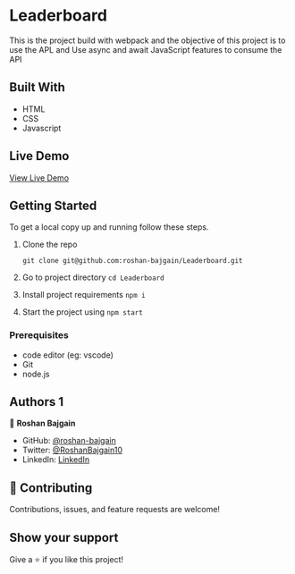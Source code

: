 # Leaderboard

This is the project build with webpack and the objective of this project is to use the APL and Use async and await JavaScript features to consume the API


## Built With

- HTML
- CSS
- Javascript

## Live Demo

[View Live Demo](https://musing-wright-05e524.netlify.app)

## Getting Started

To get a local copy up and running follow these steps.

1. Clone the repo
   ```
   git clone git@github.com:roshan-bajgain/Leaderboard.git
   ```

2. Go to project directory `cd Leaderboard`

3. Install project requirements `npm i`

3. Start the project using `npm start`


### Prerequisites

- code editor (eg: vscode)
- Git
- node.js

## Authors 1

👤 **Roshan Bajgain**

- GitHub: [@roshan-bajgain](https://github.com/roshan-bajgain)
- Twitter: [@RoshanBajgain10](https://twitter.com/RoshanBajgain10)
- LinkedIn: [LinkedIn](https://www.linkedin.com/in/roshan-bazgain/)


## 🤝 Contributing

Contributions, issues, and feature requests are welcome!

## Show your support

Give a ⭐️ if you like this project!
